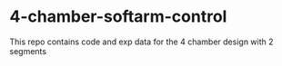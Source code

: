 # 4-chamber-softarm-control
This repo contains code and exp data for the 4 chamber design with 2 segments 

